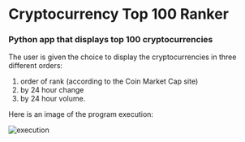 # Cryptocurrency Top 100 Ranker

### Python app that displays top 100 cryptocurrencies

The user is given the choice to display the cryptocurrencies in three different orders:

1) order of rank (according to the Coin Market Cap site) 
2) by 24 hour change 
3) by 24 hour volume.

Here is an image of the program execution:

![execution](https://user-images.githubusercontent.com/24645219/43116800-60ad06aa-8ebe-11e8-83be-45d861553c83.jpg)